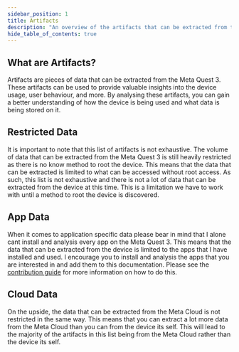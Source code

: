 ```yaml
---
sidebar_position: 1
title: Artifacts
description: "An overview of the artifacts that can be extracted from the data."
hide_table_of_contents: true
---
```


## What are Artifacts?

Artifacts are pieces of data that can be extracted from the Meta Quest 3. These artifacts can be used to provide valuable insights into the device usage, user behaviour, and more. By analysing these artifacts, you can gain a better understanding of how the device is being used and what data is being stored on it.

## Restricted Data

It is important to note that this list of artifacts is not exhaustive. The volume of data that can be extracted from the Meta Quest 3 is still heavily restricted as there is no know method to root the device. This means that the data that can be extracted is limited to what can be accessed without root access. As such, this list is not exhaustive and there is not a lot of data that can be extracted from the device at this time. This is a limitation we have to work with until a method to root the device is discovered.

## App Data

When it comes to application specific data please bear in mind that I alone cant install and analysis every app on the Meta Quest 3. This means that the data that can be extracted from the device is limited to the apps that I have installed and used. I encourage you to install and analysis the apps that you are interested in and add them to this documentation. Please see the [contribution guide](/contribution) for more information on how to do this.

## Cloud Data

On the upside, the data that can be extracted from the Meta Cloud is not restricted in the same way. This means that you can extract a lot more data from the Meta Cloud than you can from the device its self. This will lead to the majority of the artifacts in this list being from the Meta Cloud rather than the device its self.
